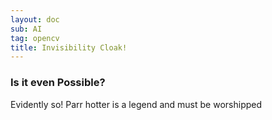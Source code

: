 ```yaml
---
layout: doc
sub: AI
tag: opencv
title: Invisibility Cloak!
---
```


### Is it even Possible?

Evidently so! Parr hotter is a legend and must be worshipped
